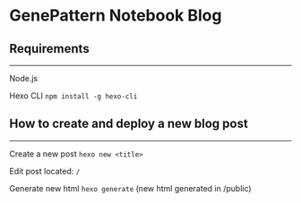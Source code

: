 # GenePattern Notebook Blog

## Requirements
---

Node.js

Hexo CLI
`npm install -g hexo-cli`

## How to create and deploy a new blog post
---

Create a new post
`hexo new <title>`

Edit post located:
`/`

Generate new html
`hexo generate`
(new html generated in /public)



